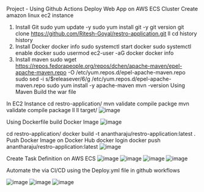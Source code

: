 Project - Using Github Actions Deploy Web App on AWS ECS Cluster
Create amazon linux ec2 instance 
1)	Install Git 
          sudo yum update -y
          sudo yum install git -y
          git version
          git clone https://github.com/Ritesh-Goyal/restro-application.git
          ll
          cd history
                 history
2)	Install Docker
    docker info
    sudo systemctl start docker
    sudo systemctl enable docker
    sudo usermod ec2-user -aG docker
                  docker info
3)	Install maven
           sudo wget https://repos.fedorapeople.org/repos/dchen/apache-maven/epel-apache-maven.repo -O /etc/yum.repos.d/epel-apache-maven.repo  
           sudo sed -i s/\$releasever/6/g /etc/yum.repos.d/epel-apache-maven.repo
           sudo yum install -y apache-maven
           mvn -version
Using Maven Build the war file

In EC2 Instance 
                 cd restro-application/
                 mvn validate compile packge
                 mvn validate compile package
                 ll
                 ll target/
![image](https://user-images.githubusercontent.com/106523671/173545723-768da363-253e-411d-bc96-137e8082676e.png)
 
Using Dockerfile build Docker Image
![image](https://user-images.githubusercontent.com/106523671/173545938-81731bcb-b3c2-460e-ac8a-06e22a72cb90.png)

 
   cd restro-application/
   docker build -t anantharaju/restro-application:latest .
Push Docker Image on Docker Hub
   docker login
   docker push anantharaju/restro-application:latest
![image](https://user-images.githubusercontent.com/106523671/173546075-047f4e50-a304-49a0-b325-6ee29ab0cba9.png)

 
Create Task Definition on AWS ECS
 ![image](https://user-images.githubusercontent.com/106523671/173546133-5e85869c-e260-4c93-a66a-c2040f266923.png)
![image](https://user-images.githubusercontent.com/106523671/173546164-c3bee62a-b80b-459f-9d88-492b9702bf90.png)
![image](https://user-images.githubusercontent.com/106523671/173546202-8c58879f-046c-498a-941b-46d939568e33.png)
![image](https://user-images.githubusercontent.com/106523671/173546239-c17ec69f-81fe-4eff-86f5-6e1f0b89847c.png)
 
 

Automate the via CI/CD using the Deploy.yml file in github workflows

![image](https://user-images.githubusercontent.com/106523671/173546305-f2e625b2-db7d-4484-8ef6-2fd6a1afc40d.png)
![image](https://user-images.githubusercontent.com/106523671/173546336-91022d92-8bc4-488f-91e9-7caa5eb7e6c7.png)
![image](https://user-images.githubusercontent.com/106523671/173546393-9037f8f9-7cfe-4991-bc22-6f815e26bb86.png)


 
 
 
